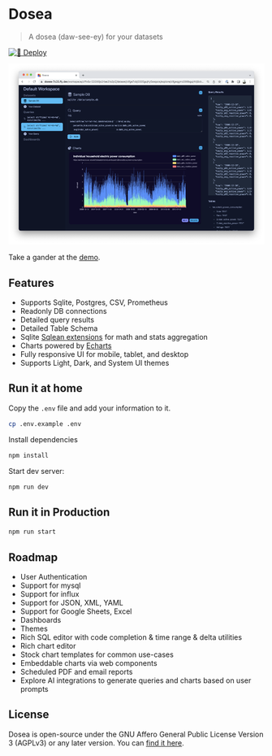 # Dosea

> A dosea (daw-see-ey) for your datasets

[![🚀 Deploy](https://github.com/wmluke/dosea/actions/workflows/deploy.yml/badge.svg?branch=main)](https://github.com/wmluke/dosea/actions/workflows/deploy.yml)

![Query with Chart](public/screenshot.w1000.png)

Take a gander at the [demo](https://dosea-7b28.fly.dev/).

## Features

* Supports Sqlite, Postgres, CSV, Prometheus
* Readonly DB connections
* Detailed query results
* Detailed Table Schema
* Sqlite [Sqlean extensions](https://github.com/nalgeon/sqlean) for math and stats aggregation
* Charts powered by [Echarts](https://echarts.apache.org)
* Fully responsive UI for mobile, tablet, and desktop
* Supports Light, Dark, and System UI themes

## Run it at home

Copy the `.env` file and add your information to it.

```sh
cp .env.example .env
```

Install dependencies

```sh
npm install
```

Start dev server:

```sh
npm run dev
```

## Run it in Production

```sh
npm run start
```

## Roadmap

* User Authentication
* Support for mysql
* Support for influx
* Support for JSON, XML, YAML
* Support for Google Sheets, Excel
* Dashboards
* Themes
* Rich SQL editor with code completion & time range & delta utilities
* Rich chart editor
* Stock chart templates for common use-cases
* Embeddable charts via web components
* Scheduled PDF and email reports
* Explore AI integrations to generate queries and charts based on user prompts

## License

Dosea is open-source under the GNU Affero General Public License Version 3 (AGPLv3) or any later version. You
can [find it here](https://github.com/wmluke/dosea/blob/main/LICENSE.md).
